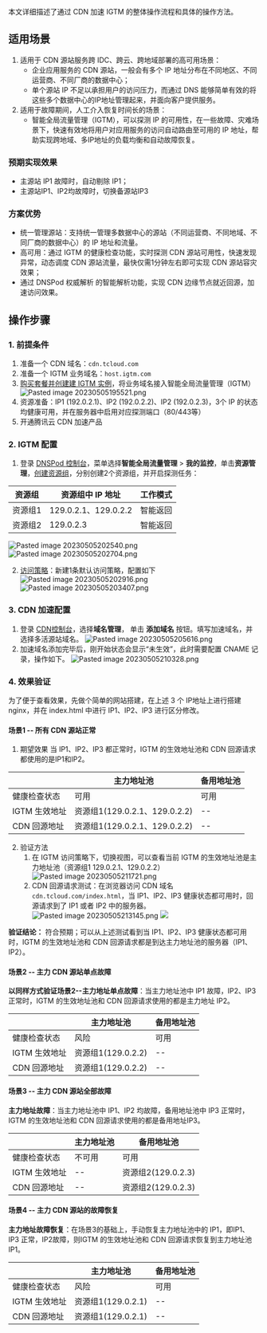 
本文详细描述了通过 CDN 加速 IGTM 的整体操作流程和具体的操作方法。

## 适用场景

1. 适用于 CDN 源站服务跨 IDC、跨云、跨地域部署的高可用场景：
   - 企业应用服务的 CDN 源站，一般会有多个 IP 地址分布在不同地区、不同运营商、不同厂商的数据中心；
   - 单个源站 IP 不足以承担用户的访问压力，而通过 DNS 能够简单有效的将这些多个数据中心的IP地址管理起来，并面向客户提供服务。
2. 适用于故障期间，人工介入恢复时间长的场景：
   -  智能全局流量管理（IGTM），可以探测 IP 的可用性，在一些故障、灾难场景下，快速有效地将用户对应用服务的访问自动路由至可用的 IP 地址，帮助实现跨地域、多IP地址的负载均衡和自动故障恢复。


### 预期实现效果

- 主源站 IP1 故障时，自动剔除 IP1；
- 主源站IP1、IP2均故障时，切换备源站IP3

### 方案优势

-  统一管理源站：支持统一管理多数据中心的源站（不同运营商、不同地域、不同厂商的数据中心）的 IP 地址和流量。
-  高可用：通过 IGTM 的健康检查功能，实时探测 CDN 源站可用性，快速发现异常，动态调度 CDN 源站流量，最快仅需1分钟左右即可实现 CDN 源站容灾效果；
-  通过 DNSPod 权威解析 的智能解析功能，实现 CDN 边缘节点就近回源，加速访问效果。


## 操作步骤


### 1. 前提条件

1. 准备一个 CDN 域名：`cdn.tcloud.com`
2. 准备一个 IGTM 业务域名：`host.igtm.com`
3. [购买套餐并创建建 IGTM 实例](https://docs.dnspod.cn/igtm/igtm-access/)，将业务域名接入智能全局流量管理（IGTM）
   ![Pasted image 20230505195521.png](https://qcloudimg.tencent-cloud.cn/raw/362b2f02d04d39e46d28497d348af0a2.png)
4. 资源准备：IP1 (192.0.2.1)、IP2 (192.0.2.2)、IP2 (192.0.2.3)，3个 IP 的状态均健康可用，并在服务器中启用对应探测端口（80/443等）
5. 开通腾讯云 CDN 加速产品


### 2. IGTM 配置

1. 登录 [DNSPod 控制台](https://console.dnspod.cn/)，菜单选择**智能全局流量管理** > **我的监控**，单击**资源管理**，[创建资源组](https://docs.dnspod.cn/igtm/igtm-resource-group/)，分别创建2个资源组，并开启探测任务：

| 资源组  | 资源组中 IP 地址     | 工作模式 |
| ------- | -------------------- | -------- |
| 资源组1 | 129.0.2.1、129.0.2.2 | 智能返回 |
| 资源组2 | 129.0.2.3            | 智能返回 |

![Pasted image 20230505202540.png](https://qcloudimg.tencent-cloud.cn/raw/15843067874d2072115b57204b0c0315.png)
![Pasted image 20230505202704.png](https://qcloudimg.tencent-cloud.cn/raw/81dbeb604b57bb6b86f111aac2194987.png)

2. [访问策略](https://docs.dnspod.cn/igtm/igtm-strategy/)：新建1条默认访问策略，配置如下
   ![Pasted image 20230505202916.png](https://qcloudimg.tencent-cloud.cn/raw/77c505f05cf5339b50d7964d6d989673.png)
   ![Pasted image 20230505203407.png](https://qcloudimg.tencent-cloud.cn/raw/250c966f30e0acbe16ab4f9d75276ce2.png)




### 3. CDN 加速配置

1. 登录 [CDN控制台](https://console.cloud.tencent.com/cdn/domains)，选择**域名管理**， 单击 **添加域名** 按钮。填写加速域名，并选择多活源站域名。
   ![Pasted image 20230505205616.png](https://qcloudimg.tencent-cloud.cn/raw/f9621d65c3458d42fc816e29898da0f4.png)
2. 加速域名添加完毕后，刚开始状态会显示“未生效”，此时需要配置 CNAME 记录，操作如下。
   ![Pasted image 20230505210328.png](https://qcloudimg.tencent-cloud.cn/raw/8a144eebf17dcacff188638615085d72.png)


### 4. 效果验证

为了便于查看效果，先做个简单的网站搭建，在上述 3 个 IP地址上进行搭建 nginx，并在 index.html 中进行 IP1、IP2、IP3 进行区分修改。

#### 场景1 -- 所有 CDN 源站正常

1. 期望效果
   当 IP1、IP2、IP3 都正常时，IGTM 的生效地址池和 CDN 回源请求都使用的是IP1和IP2。

|               | 主力地址池                    | 备用地址池 |
| ------------- | ----------------------------- | ---------- |
| 健康检查状态  | 可用                          | 可用       |
| IGTM 生效地址 | 资源组1(129.0.2.1、129.0.2.2) | --         |
| CDN 回源地址  | 资源组1(129.0.2.1、129.0.2.2) | --         |


2. 验证方法
   1. 在 IGTM 访问策略下，切换视图，可以查看当前 IGTM 的生效地址池是主力地址池（资源组1 129.0.2.1、129.0.2.2）
      ![Pasted image 20230505211721.png](https://qcloudimg.tencent-cloud.cn/raw/ae3d1156447a6f9bb80e5a2d0c379fc3.png)
   2. CDN 回源请求测试：在浏览器访问 CDN 域名 `cdn.tcloud.com/index.html`，当 IP1、IP2、IP3 健康状态都可用时，回源请求到了 IP1 或者 IP2 中的服务器。
      ![Pasted image 20230505213145.png](https://qcloudimg.tencent-cloud.cn/raw/3b588ba84c0790651bf5332811d333cd.png)
      ![](https://qcloudimg.tencent-cloud.cn/raw/ea4d58d80e46def40d75e54efe1080e4.png)


**验证结论：** 符合预期；可以从上述测试看到当 IP1、IP2、IP3 健康状态都可用时，IGTM 的生效地址池和 CDN 回源请求都是到达主力地址池的服务器（IP1、IP2）。

#### 场景2 -- 主力 CDN 源站单点故障

**以同样方式验证场景2--主力地址单点故障**：当主力地址池中 IP1 故障，IP2、IP3 正常时，IGTM 的生效地址池和 CDN 回源请求使用的都是主力地址 IP2。

|               | 主力地址池         | 备用地址池 |
| ------------- | ------------------ | ---------- |
| 健康检查状态  | 风险               | 可用       |
| IGTM 生效地址 | 资源组1(129.0.2.2) | --         |
| CDN 回源地址  | 资源组1(129.0.2.2) | --         |

#### 场景3 -- 主力 CDN 源站全部故障

**主力地址故障**：当主力地址池中 IP1、IP2 均故障，备用地址池中 IP3 正常时，IGTM 的生效地址池和 CDN 回源请求使用的都是备用地址IP3。

|               | 主力地址池 | 备用地址池         |
| ------------- | ---------- | ------------------ |
| 健康检查状态  | 不可用     | 可用               |
| IGTM 生效地址 | --         | 资源组2(129.0.2.3) |
| CDN 回源地址  | --         | 资源组2(129.0.2.3) |

#### 场景4 -- 主力 CDN 源站的故障恢复

**主力地址故障恢复**：在场景3的基础上，手动恢复主力地址池中的 IP1，即IP1、IP3 正常，IP2故障，则IGTM 的生效地址池和 CDN 回源请求恢复到主力地址池 IP1。

|               | 主力地址池         | 备用地址池 |
| ------------- | ------------------ | ---------- |
| 健康检查状态  | 风险               | 可用       |
| IGTM 生效地址 | 资源组1(129.0.2.1) | --         |
| CDN 回源地址  | 资源组1(129.0.2.1) | --         |

